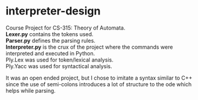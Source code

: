 # interpreter-design
Course Project for CS-315: Theory of Automata.  
<b>Lexer.py</b> contains the tokens used.  
<b>Parser.py</b> defines the parsing rules.  
<b>Interpreter.py</b> is the crux of the project where the commands were interpreted and executed in Python.  
Ply.Lex was used for token/lexical analysis.  
Ply.Yacc was used for syntactical analysis.  

It was an open ended project, but I chose to imitate a syntax similar to C++ since the use of semi-colons introduces a lot of structure to the ode which helps while parsing.
